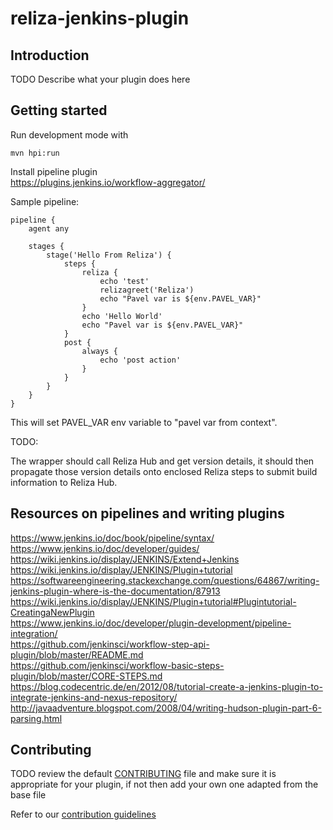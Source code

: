 # reliza-jenkins-plugin

## Introduction

TODO Describe what your plugin does here

## Getting started

Run development mode with 

```
mvn hpi:run
```

Install pipeline plugin  
https://plugins.jenkins.io/workflow-aggregator/

Sample pipeline:

```
pipeline {
    agent any
    
    stages {
        stage('Hello From Reliza') {
            steps {
                reliza {
                    echo 'test'
                    relizagreet('Reliza')
                    echo "Pavel var is ${env.PAVEL_VAR}"
                }
                echo 'Hello World'
                echo "Pavel var is ${env.PAVEL_VAR}"
            }
            post {
                always {
                    echo 'post action'
                }
            }
        }
    }
}
```

This will set PAVEL_VAR env variable to "pavel var from context".


TODO:

The wrapper should call Reliza Hub and get version details, it should then propagate those version details onto enclosed Reliza steps to submit build information to Reliza Hub.

## Resources on pipelines and writing plugins
https://www.jenkins.io/doc/book/pipeline/syntax/  
https://www.jenkins.io/doc/developer/guides/  
https://wiki.jenkins.io/display/JENKINS/Extend+Jenkins  
https://wiki.jenkins.io/display/JENKINS/Plugin+tutorial  
https://softwareengineering.stackexchange.com/questions/64867/writing-jenkins-plugin-where-is-the-documentation/87913  
https://wiki.jenkins.io/display/JENKINS/Plugin+tutorial#Plugintutorial-CreatingaNewPlugin  
https://www.jenkins.io/doc/developer/plugin-development/pipeline-integration/  
https://github.com/jenkinsci/workflow-step-api-plugin/blob/master/README.md  
https://github.com/jenkinsci/workflow-basic-steps-plugin/blob/master/CORE-STEPS.md  
https://blog.codecentric.de/en/2012/08/tutorial-create-a-jenkins-plugin-to-integrate-jenkins-and-nexus-repository/  
http://javaadventure.blogspot.com/2008/04/writing-hudson-plugin-part-6-parsing.html  

## Contributing

TODO review the default [CONTRIBUTING](https://github.com/jenkinsci/.github/blob/master/CONTRIBUTING.md) file and make sure it is appropriate for your plugin, if not then add your own one adapted from the base file

Refer to our [contribution guidelines](https://github.com/jenkinsci/.github/blob/master/CONTRIBUTING.md)

